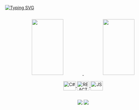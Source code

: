 [![Typing SVG](https://readme-typing-svg.herokuapp.com/?color=E6E6FA&size=35&center=true&vCenter=true&width=1000&lines=HELLO,+MY+NAME+is+Vinicius+Gallichio;I'm+23+years+old;I'm+from+Brazil;I+am+a+programming+student;Be+Welcome!+:%29)](https://git.io/typing-svg)

##

<div align="center"> 

<div>
  <a href="https://github.com/ViniciusGallichio">
  <img width="45%" img height="180em" src="https://github-readme-stats.vercel.app/api?username=ViniciusGallichio&show_icons=true&theme=dark&include_all_commits=true&count_private=true"/>
  <img width="45%" img height="180em" src="https://github-readme-stats.vercel.app/api/top-langs/?username=ViniciusGallichio&layout=compact&langs_count=7&theme=dark"/>
</div>

<div style="display: inline_block"><br>
  <img align="center" alt="C#" height="30" width="40" src="https://cdn.jsdelivr.net/gh/devicons/devicon/icons/csharp/csharp-original.svg">
  <img align="center" alt="REACT" height="30" width="40" src="https://www.vectorlogo.zone/logos/reactjs/reactjs-icon.svg">
  <img align="center" alt="JS" height="30" width="40" src="https://www.vectorlogo.zone/logos/javascript/javascript-icon.svg">
</div>

##

<div>
  <a href = "mailto:viniciusgallichio@gmail.com"><img src="https://img.shields.io/badge/Gmail-D14836?style=for-the-badge&logo=gmail&logoColor=white"></a>
  <a href="https://www.linkedin.com/in/viniciusgallichio/" target="_blank"><img src="https://img.shields.io/badge/-LinkedIn-%230077B5?style=for-the-badge&logo=linkedin&logoColor=white" target="_blank"></a> 
</div>
